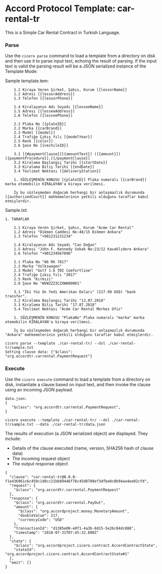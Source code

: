 
# Accord Protocol Template: car-rental-tr

This is a Simple Car Rental Contract in Turkish Language.

### Parse
Use the `cicero parse` command to load a template from a directory on disk and then use it to parse input text, echoing the result of parsing. If the input text is valid the parsing result will be a JSON serialized instance of the Template Mode:

Sample template.tem:

```
    1.1 Kiraya Veren Şirket, Şahıs, Kurum [{lessorName}]
    1.2 Adresi [{lessorAddress}]
    1.3 Telefon [{lessorPhone}]

    1.4 Kiralayanın Adı Soyadı [{lesseeName}]
    1.5 Adresi [{lesseeAddress}]
    1.6 Telefon [{lesseePhone}]

    2.1 Plaka No [{plateID}]
    2.2 Marka [{carBrand}]
    2.3 Model [{model}]
    2.4 Trafiğe Çıkış Yılı [{modelYear}]
    2.5 Renk [{color}]
    2.6 Şase No [{vechileID}]

    3.1 [{#paymentClause}][{amountText}] ([{amount}]) [{paymentProcedure}].[{/paymentClause}]
    3.2 Kiralama Başlangıç Tarihi [{startDate}]
    3.3 Kiralama Bitiş Tarihi [{endDate}]
    3.4 Teslimat Noktası [{deliveryStation}]

    1. SÖZLEŞMENİN KONUSU [{plateID}] Plaka numaralı [{carBrand}] marka otomobilin KİRALAYAN'a kiraya verilmesi.

    İş bu sözleşmeden doğacak herhangi bir anlaşmazlık durumunda [{authorizedCourt}] mahkemelerinin yetkili olduğunu taraflar kabul etmişlerdir.
```

Sample.txt:

```
1. TARAFLAR

    1.1 Kiraya Veren Şirket, Şahıs, Kurum "Acme Car Rental"
    1.2 Adresi "Dikmen Caddesi No:48/15 Dikmen Ankara"
    1.3 Telefon "+901231231234"

    1.4 Kiralayanın Adı Soyadı "Can Doğan"
    1.5 Adresi "John F. Kennedy Sokak No:23/12 Kavaklıdere Ankara"
    1.6 Telefon "+901234567890"

    2.1 Plaka No "06 MX 7817"
    2.2 Marka "Volkswagen"
    2.3 Model "Golf 1.6 TDI Comfortline"
    2.4 Trafiğe Çıkış Yılı "2017"
    2.5 Renk "Kırmızı"
    2.6 Şase No "WVWZZZ3CZXW000001"

    3.1 "İki Yüz On Yedi Amerikan Doları" (217.99 USD) "bank transfer".
    3.2 Kiralama Başlangıç Tarihi "13.07.2018"
    3.3 Kiralama Bitiş Tarihi "17.07.2018"
    3.4 Teslimat Noktası "Acme Car Rental Merkez Ofis"

    1. SÖZLEŞMENİN KONUSU "PlakaNo" Plaka numaralı "marka" marka otomobilin KİRALAYAN'a kiraya verilmesi.

    İş bu sözleşmeden doğacak herhangi bir anlaşmazlık durumunda "Ankara" mahkemelerinin yetkili olduğunu taraflar kabul etmişlerdir.
```

```
cicero parse --template ./car-rental-tr/ --dsl ./car-rental-tr/sample.txt
Setting clause data: {"$class": "org.accordtr.carrental.PaymentRequest"}
```

### Execute
Use the `cicero execute` command to load a template from a directory on disk, instantiate a clause based on input text, and then invoke the clause using an incoming JSON payload.

```
data.json:
{
   "$class": "org.accordtr.carrental.PaymentRequest",
}
```

```
cicero execute --template ./car-rental-tr/ --dsl ./car-rental-tr/sample.txt --data ./car-rental-tr/data.json 
```

The results of execution (a JSON serialized object) are displayed. They include:
* Details of the clause executed (name, version, SHA256 hash of clause data)
* The incoming request object
* The output response object

```
{
  "clause": "car-rental-tr@0.0.0-f1e436961c6c450c1d0cc21bb89446f78c45d0789ef3dfbe0c0b94ae4ee02cfd",
  "request": {
    "$class": "org.accordtr.carrental.PaymentRequest"
  },
  "response": {
    "$class": "org.accordtr.carrental.PayOut",
    "amount": {
      "$class": "org.accordproject.money.MonetaryAmount",
      "doubleValue": 217,
      "currencyCode": "USD"
    },
    "transactionId": "d1385e00-e0f1-4a3b-8d15-5e26c04dc888",
    "timestamp": "2018-07-31T07:45:32.890Z"
  },
  "state": {
    "$class": "org.accordproject.cicero.contract.AccordContractState",
    "stateId": "org.accordproject.cicero.contract.AccordContractState#1"
  },
  "emit": []
}
```
